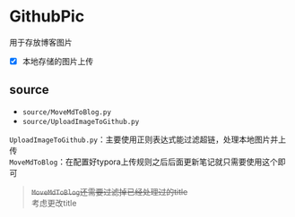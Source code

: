 # GithubPic
用于存放博客图片
- [x] 本地存储的图片上传
## source
* `source/MoveMdToBlog.py`
* `source/UploadImageToGithub.py`

`UploadImageToGithub.py`：主要使用正则表达式能过滤超链，处理本地图片并上传  
`MoveMdToBlog`：在配置好typora上传规则之后后面更新笔记就只需要使用这个即可

>~~`MoveMdToBlog`还需要过滤掉已经处理过的title~~  
考虑更改title